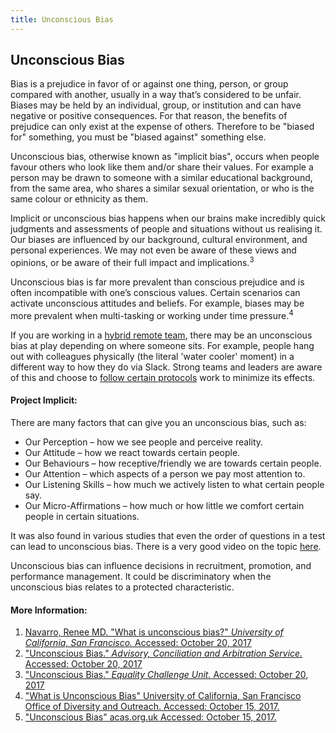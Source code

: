 ```yaml
---
title: Unconscious Bias
---
```


## Unconscious Bias

Bias is a prejudice in favor of or against one thing, person, or group compared with another, usually in a way that’s considered to be unfair. Biases may be held by an individual, group, or institution and can have negative or positive consequences. For that reason, the benefits of prejudice can only exist at the expense of others. Therefore to be "biased for" something, you must be "biased against" something else.

<p>Unconscious bias, otherwise known as "implicit bias", occurs when people favour others who look like them and/or share their values. For example a person may be drawn to someone with a similar educational background, from the same area, who shares a similar sexual orientation, or who is the same colour or ethnicity as them.</p>

Implicit or unconscious bias happens when our brains make incredibly quick judgments and assessments of people and situations without us realising it. Our biases are influenced by our background, cultural environment, and personal experiences. We may not even be aware of these views and opinions, or be aware of their full impact and implications.<sup>3</sup>

Unconscious bias is far more prevalent than conscious prejudice and is often incompatible with one’s conscious values. Certain scenarios can activate unconscious attitudes and beliefs. For example, biases may be more prevalent when multi-tasking or working under time pressure.<sup>4</sup>

If you are working in a [hybrid remote team](https://github.com/freeCodeCamp/guides/src/pages/working-in-tech/remote-versus-onsite/index.md), there may be an unconscious bias at play depending on where someone sits. For example, people hang out with colleagues physically (the literal 'water cooler' moment) in a different way to how they do via Slack. Strong teams and leaders are aware of this and choose to [follow certain protocols](https://viewpoints.matrixpartners.com/how-to-support-remote-work-by-removing-unconscious-bias-7a974f953410) work to minimize its effects.

#### Project Implicit:

There are many factors that can give you an unconscious bias, such as:

- Our Perception – how we see people and perceive reality.
- Our Attitude – how we react towards certain people.
- Our Behaviours – how receptive/friendly we are towards certain people.
- Our Attention – which aspects of a person we pay most attention to.
- Our Listening Skills – how much we actively listen to what certain people say.
- Our Micro-Affirmations – how much or how little we comfort certain people in certain situations.

It was also found in various studies that even the order of questions in a test can lead to unconscious bias. There is a very good video on the topic [here](https://www.youtube.com/watch?v=75g4d5sF3xI").  
  
Unconscious bias can influence decisions in recruitment, promotion, and performance management. It could be discriminatory when the unconscious bias relates to a protected characteristic.  

#### More Information:
1. [Navarro, Renee MD. "What is unconscious bias?" *University of California, San Francisco.* Accessed: October 20, 2017](https://diversity.ucsf.edu/resources/unconscious-bias)
2. ["Unconscious Bias." *Advisory, Conciliation and Arbitration Service.* Accessed: October 20, 2017](http://www.acas.org.uk/index.aspx?articleid=5433)
3. ["Unconscious Bias." *Equality Challenge Unit.* Accessed: October 20, 2017](https://www.ecu.ac.uk/guidance-resources/employment-and-careers/staff-recruitment/unconscious-bias/)
4. ["What is Unconscious Bias" University of California, San Francisco
Office of Diversity and Outreach. Accessed: October 15, 2017.](https://diversity.ucsf.edu/resources/unconscious-bias)
5. ["Unconscious Bias" acas.org.uk Accessed: October 15, 2017.](http://www.acas.org.uk/index.aspx?articleid=5433)
